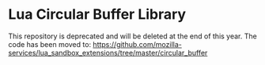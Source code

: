 # Lua Circular Buffer Library

This repository is deprecated and will be deleted at the end of this year. The
code has been moved to: https://github.com/mozilla-services/lua_sandbox_extensions/tree/master/circular_buffer
